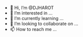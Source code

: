 - 👋 Hi, I’m @DJHAROT
- 👀 I’m interested in ...
- 🌱 I’m currently learning ...
- 💞️ I’m looking to collaborate on ...
- 📫 How to reach me ...

<!---
DJHAROT/DJHAROT is a ✨ special ✨ repository because its `README.md` (this file) appears on your GitHub profile.
You can click the Preview link to take a look at your changes.
--->
